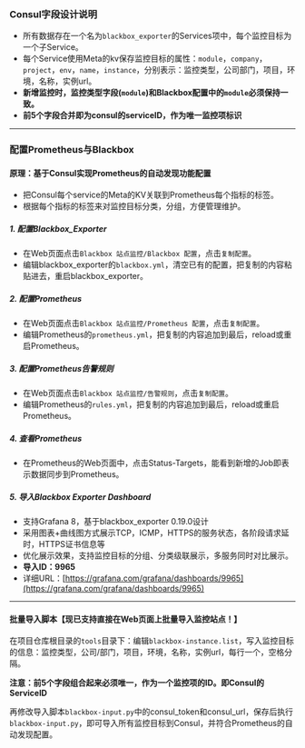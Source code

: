 ### Consul字段设计说明

- 所有数据存在一个名为`blackbox_exporter`的Services项中，每个监控目标为一个子Service。
- 每个Service使用Meta的kv保存监控目标的属性：`module`，`company`，`project`，`env`，`name`，`instance`，分别表示：监控类型，公司部门，项目，环境，名称，实例url。
- **新增监控时，监控类型字段(`module`)和Blackbox配置中的`module`必须保持一致。**
- **前5个字段合并即为consul的serviceID，作为唯一监控项标识**

---

### 配置Prometheus与Blackbox

#### 原理：基于Consul实现Prometheus的自动发现功能配置
- 把Consul每个service的Meta的KV关联到Prometheus每个指标的标签。
- 根据每个指标的标签来对监控目标分类，分组，方便管理维护。
##### 1. 配置Blackbox_Exporter
- 在Web页面点击`Blackbox 站点监控/Blackbox 配置`，点击`复制配置`。
- 编辑blackbox_exporter的`blackbox.yml`，清空已有的配置，把复制的内容粘贴进去，重启blackbox_exporter。
##### 2. 配置Prometheus
- 在Web页面点击`Blackbox 站点监控/Prometheus 配置`，点击`复制配置`。
- 编辑Prometheus的`prometheus.yml`，把复制的内容追加到最后，reload或重启Prometheus。
##### 3. 配置Prometheus告警规则
- 在Web页面点击`Blackbox 站点监控/告警规则`，点击`复制配置`。
- 编辑Prometheus的`rules.yml`，把复制的内容追加到最后，reload或重启Prometheus。
##### 4. 查看Prometheus
- 在Prometheus的Web页面中，点击Status-Targets，能看到新增的Job即表示数据同步到Prometheus。
##### 5. 导入Blackbox Exporter Dashboard
- 支持Grafana 8，基于blackbox_exporter 0.19.0设计
- 采用图表+曲线图方式展示TCP，ICMP，HTTPS的服务状态，各阶段请求延时，HTTPS证书信息等
- 优化展示效果，支持监控目标的分组、分类级联展示，多服务同时对比展示。
- **导入ID：9965**
- 详细URL：[https://grafana.com/grafana/dashboards/9965](https://grafana.com/grafana/dashboards/9965)

---

#### 批量导入脚本【现已支持直接在Web页面上批量导入监控站点！】

在项目仓库根目录的`tools`目录下：编辑`blackbox-instance.list`，写入监控目标的信息：监控类型，公司/部门，项目，环境，名称，实例url，每行一个，空格分隔。

**注意：前5个字段组合起来必须唯一，作为一个监控项的ID。即Consul的ServiceID**

再修改导入脚本`blackbox-input.py`中的consul_token和consul_url，保存后执行`blackbox-input.py`，即可导入所有监控目标到Consul，并符合Prometheus的自动发现配置。
